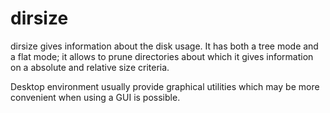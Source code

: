 # dirsize

dirsize gives information about the disk usage.  It has both a tree mode and
a flat mode; it allows to prune directories about which it gives information
on a absolute and relative size criteria.

Desktop environment usually provide graphical utilities which may be more
convenient when using a GUI is possible. 
